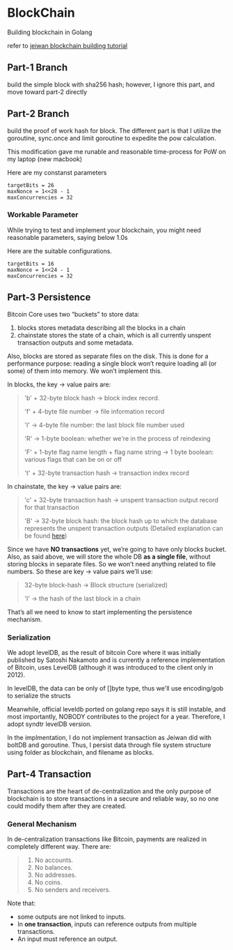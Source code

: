# BlockChain 
Building blockchain in Golang

refer to [jeiwan blockchain building tutorial]( https://jeiwan.cc/posts/building-blockchain-in-go-part-1/)
## Part-1 Branch
build the simple block with sha256 hash; however, I ignore this part, and move toward part-2 directly

## Part-2 Branch
build the proof of work hash for block.
The different part is that I utilize the goroutine, sync.once and limit goroutine to expedite the pow calculation.

This modification gave me runable and reasonable time-process for PoW on my laptop (new macbook)

Here are my constanst parameters

```
targetBits = 26 
maxNonce = 1<<28 - 1
maxConcurrencies = 32
```
### Workable Parameter 
While trying to test and implement your blockchain, you might need reasonable parameters, saying below 1.0s

Here are the suitable configurations.
```
targetBits = 16
maxNonce = 1<<24 - 1
maxConcurrencies = 32
```

## Part-3 Persistence
Bitcoin Core uses two “buckets” to store data:

1. blocks stores metadata describing all the blocks in a chain
2. chainstate stores the state of a chain, which is all currently unspent transaction outputs and some metadata.

Also, blocks are stored as separate files on the disk. This is done for a performance purpose: reading a single block won’t require loading all (or some) of them into memory. We won’t implement this.

In blocks, the key -> value pairs are:

> 'b' + 32-byte block hash -> block index record.
>
> 'f' + 4-byte file number -> file information record
>
> 'l' -> 4-byte file number: the last block file number used
>
> 'R' -> 1-byte boolean: whether we're in the process of reindexing
>
> 'F' + 1-byte flag name length + flag name string -> 1 byte boolean: 
> various flags that can be on or off
>
> 't' + 32-byte transaction hash -> transaction index record

In chainstate, the key -> value pairs are:

> 'c' + 32-byte transaction hash -> unspent transaction output record for that transaction
> 
> 'B' -> 32-byte block hash: the block hash up to which the database represents the unspent transaction outputs
>(Detailed explanation can be found [here](https://en.bitcoin.it/wiki/Bitcoin_Core_0.11_(ch_2):_Data_Storage))


Since we have **NO transactions** yet, we’re going to have only blocks bucket. Also, as said above, we will store the whole DB **as a single file**, without storing blocks in separate files. So we won’t need anything related to file numbers. So these are key -> value pairs we’ll use:

> 32-byte block-hash -> Block structure (serialized)
>
> 'l' -> the hash of the last block in a chain

That’s all we need to know to start implementing the persistence mechanism.

### Serialization

We adopt levelDB, as the result of bitcoin Core where it was initially published by Satoshi Nakamoto and is currently a reference implementation of Bitcoin, uses LevelDB (although it was introduced to the client only in 2012). 

In levelDB, the data can be only of []byte type, thus we'll use encoding/gob to serialize the structs

Meanwhile, official leveldb ported on golang repo says it is still instable, and most importantly, NOBODY contributes to the project for a year. Therefore, I adopt syndtr levelDB version.

In the implmentation, I do not implement transaction as Jeiwan did with boltDB and goroutine. Thus, I persist data through file system structure using folder as blockchain, and filename as blocks.

## Part-4 Transaction

Transactions are the heart of de-centralization and the only purpose of blockchain is to store transactions in a secure and reliable way, so no one could modify them after they are created. 

### General Mechanism

In de-centralization transactions like Bitcoin, payments are realized in completely different way. There are:

> 1. No accounts.
> 2. No balances.
> 3. No addresses.
> 4. No coins.
> 5. No senders and receivers.

Note that:
- some outputs are not linked to inputs.
- In **one transaction**, inputs can reference outputs from multiple transactions.
- An input must reference an output.

